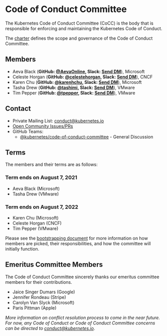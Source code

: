 <!---
This is an autogenerated file!

Please do not edit this file directly, but instead make changes to the
sigs.yaml file in the project root.

To understand how this file is generated, see https://git.k8s.io/community/generator/README.md
--->
# Code of Conduct Committee

The Kubernetes Code of Conduct Committee (CoCC) is the body that is responsible for enforcing and maintaining the Kubernetes Code of Conduct.

The [charter](charter.md) defines the scope and governance of the Code of Conduct Committee.

## Members

* Aeva Black (**GitHub: [@AevaOnline](https://github.com/AevaOnline), Slack: [Send DM](https://kubernetes.slack.com/team/U0GHWKQ9W)**), Microsoft
* Celeste Horgan (**GitHub: [@celestehorgan](https://github.com/celestehorgan), Slack: [Send DM](https://kubernetes.slack.com/team/USF2T2W78)**), CNCF
* Karen Chu (**GitHub: [@karenhchu](https://github.com/karenhchu), Slack: [Send DM](https://kubernetes.slack.com/team/U0HMJ19U0)**), Microsoft
* Tasha Drew (**GitHub: [@tashimi](https://github.com/tashimi), Slack: [Send DM](https://kubernetes.slack.com/team/U98L57XTL)**), VMware
* Tim Pepper (**GitHub: [@tpepper](https://github.com/tpepper), Slack: [Send DM](https://kubernetes.slack.com/team/U6UB5V4TX)**), VMware

## Contact
- Private Mailing List: conduct@kubernetes.io
- [Open Community Issues/PRs](https://github.com/kubernetes/community/labels/committee%2Fcode-of-conduct)
- GitHub Teams:
    - [@kubernetes/code-of-conduct-committee](https://github.com/orgs/kubernetes/teams/code-of-conduct-committee) - General Discussion

[subproject-definition]: https://github.com/kubernetes/community/blob/master/governance.md#subprojects
<!-- BEGIN CUSTOM CONTENT -->
## Terms

The members and their terms are as follows:

### Term ends on August 7, 2021

- Aeva Black (Microsoft)
- Tasha Drew (VMware)

### Term ends on August 7, 2022

- Karen Chu (Microsoft)
- Celeste Horgan (CNCF)
- Tim Pepper (VMware)

Please see the [bootstrapping document](./bootstrapping-process.md) for more information on how members are picked, their responsibilities, and how the committee will initially function.

## Emeritus Committee Members

The Code of Conduct Committee sincerely thanks our emeritus committee members for their contributions.

- Jaice Singer Dumars (Google)
- Jennifer Rondeau (Stripe)
- Carolyn Van Slyck (Microsoft)
- Paris Pittman (Apple)

_More information on conflict resolution process to come in the near future. For now, any Code of Conduct or Code of Conduct Committee concerns can be directed to <conduct@kubernetes.io>_.
<!-- END CUSTOM CONTENT -->
